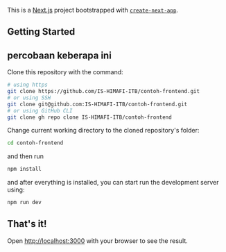 This is a [Next.js](https://nextjs.org/) project bootstrapped with [`create-next-app`](https://github.com/vercel/next.js/tree/canary/packages/create-next-app).

## Getting Started

## percobaan keberapa ini

Clone this repository with the command:

```bash
# using https
git clone https://github.com/IS-HIMAFI-ITB/contoh-frontend.git
# or using SSH
git clone git@github.com:IS-HIMAFI-ITB/contoh-frontend.git
# or using GitHub CLI
git clone gh repo clone IS-HIMAFI-ITB/contoh-frontend
```

Change current working directory to the cloned repository's folder:

```bash
cd contoh-frontend
```

and then run

```bash
npm install
```

and after everything is installed, you can start run the development server using:

```bash
npm run dev
```

## That's it!

Open [http://localhost:3000](http://localhost:3000) with your browser to see the result.
